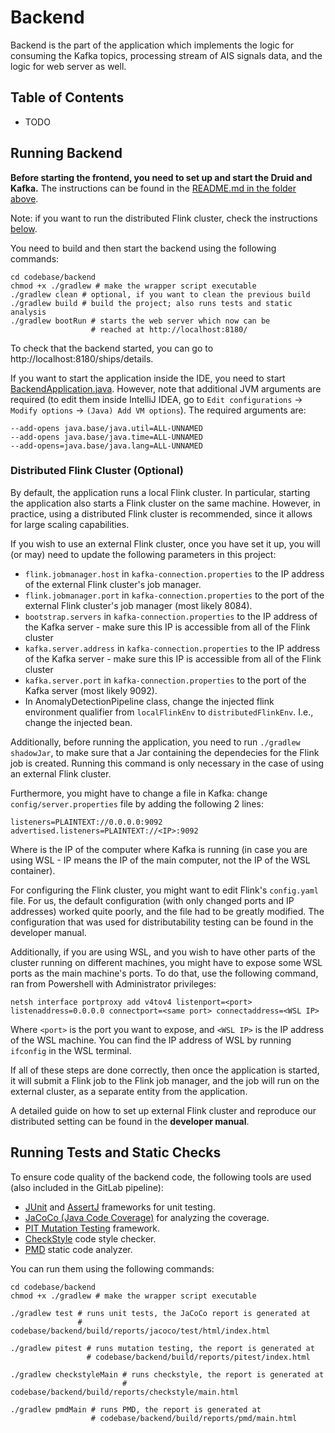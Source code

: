 # Backend

Backend is the part of the application which implements the logic for consuming the Kafka topics, processing stream of AIS signals data, and the logic for web server as well. 

## Table of Contents
- TODO

## Running Backend

**Before starting the frontend, you need to set up and start the Druid and Kafka.** The instructions can be found in the [README.md in the folder above](../README.md).

Note: if you want to run the distributed Flink cluster, check the instructions [below](#distributed-flink-cluster-optional).

You need to build and then start the backend using the following commands:
```shell
cd codebase/backend
chmod +x ./gradlew # make the wrapper script executable
./gradlew clean # optional, if you want to clean the previous build
./gradlew build # build the project; also runs tests and static analysis
./gradlew bootRun # starts the web server which now can be
                  # reached at http://localhost:8180/
```

To check that the backend started, you can go to http://localhost:8180/ships/details.

If you want to start the application inside the IDE, you need to start [BackendApplication.java](src/main/java/sp/BackendApplication.java). However, note that additional JVM arguments are required 
(to edit them inside IntelliJ IDEA, go to `Edit configurations` -> `Modify options` -> `(Java) Add VM options`). The required arguments are:
```
--add-opens java.base/java.util=ALL-UNNAMED
--add-opens java.base/java.time=ALL-UNNAMED
--add-opens=java.base/java.lang=ALL-UNNAMED
```

### Distributed Flink Cluster (Optional)
By default, the application runs a local Flink cluster. In particular, starting the application also starts a Flink cluster on the
same machine. However, in practice, using a distributed Flink cluster is recommended, since it allows for large scaling capabilities.

If you wish to use an external Flink cluster, once you have set it up, you will (or may) need to update the following parameters in this project:
- `flink.jobmanager.host` in `kafka-connection.properties` to the IP address of the external Flink cluster's job manager.
- `flink.jobmanager.port` in `kafka-connection.properties` to the port of the external Flink cluster's job manager (most likely 8084).
- `bootstrap.servers` in `kafka-connection.properties` to the IP address of the Kafka server - make sure this IP is accessible from all of the Flink cluster
- `kafka.server.address` in `kafka-connection.properties` to the IP address of the Kafka server - make sure this IP is accessible from all of the Flink cluster
- `kafka.server.port` in `kafka-connection.properties` to the port of the Kafka server (most likely 9092).
- In AnomalyDetectionPipeline class, change the injected flink environment qualifier from `localFlinkEnv` to `distributedFlinkEnv`. I.e., change the injected bean.

Additionally, before running the application, you need to run `./gradlew shadowJar`, to make sure that a Jar containing the dependecies
for the Flink job is created. Running this command is only necessary in the case of using an external Flink cluster.

Furthermore, you might have to change a file in Kafka: change `config/server.properties` file by adding the following 2 lines:
```
listeners=PLAINTEXT://0.0.0.0:9092
advertised.listeners=PLAINTEXT://<IP>:9092
```
Where <IP> is the IP of the computer where Kafka is running (in case you are using WSL - IP means the IP of the main computer,
not the IP of the WSL container).

For configuring the Flink cluster, you might want to edit Flink's `config.yaml` file. For us, the default configuration (with 
only changed ports and IP addresses) worked quite poorly, and the file had to be greatly modified. The configuration that was used for 
distributability testing can be found in the developer manual.


Additionally, if you are using WSL, and you wish to have other parts of the cluster running on different machines, you might
have to expose some WSL ports as the main machine's ports. To do that, use the following command, ran from Powershell with
Administrator privileges:

```
netsh interface portproxy add v4tov4 listenport=<port> listenaddress=0.0.0.0 connectport=<same port> connectaddress=<WSL IP>
```

Where `<port>` is the port you want to expose, and `<WSL IP>` is the IP address of the WSL machine. You can find the IP address of
WSL by running `ifconfig` in the WSL terminal.

If all of these steps are done correctly, then once the application is started, it will submit a Flink job to the Flink job manager,
and the job will run on the external cluster, as a separate entity from the application.

A detailed guide on how to set up external Flink cluster and reproduce our distributed setting can be found in the **developer manual**.


## Running Tests and Static Checks

To ensure code quality of the backend code, the following tools are used (also included in the GitLab pipeline):
- [JUnit](https://junit.org/junit5/) and [AssertJ](https://assertj.github.io/doc/) frameworks for unit testing.
- [JaCoCo (Java Code Coverage)](https://www.eclemma.org/jacoco/) for analyzing the coverage.
- [PIT Mutation Testing](https://pitest.org/) framework.
- [CheckStyle](https://checkstyle.sourceforge.io/) code style checker.
- [PMD](https://pmd.github.io/) static code analyzer.

You can run them using the following commands:
```shell
cd codebase/backend
chmod +x ./gradlew # make the wrapper script executable

./gradlew test # runs unit tests, the JaCoCo report is generated at
               # codebase/backend/build/reports/jacoco/test/html/index.html

./gradlew pitest # runs mutation testing, the report is generated at
                 # codebase/backend/build/reports/pitest/index.html

./gradlew checkstyleMain # runs checkstyle, the report is generated at 
                         # codebase/backend/build/reports/checkstyle/main.html
                         
./gradlew pmdMain # runs PMD, the report is generated at
                  # codebase/backend/build/reports/pmd/main.html
```
